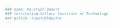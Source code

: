 ```yaml
---
### name: Kaustubh Deokar 
### institution:Vellore Institute of Technology
### github: kaustubhdeokar
---
```


